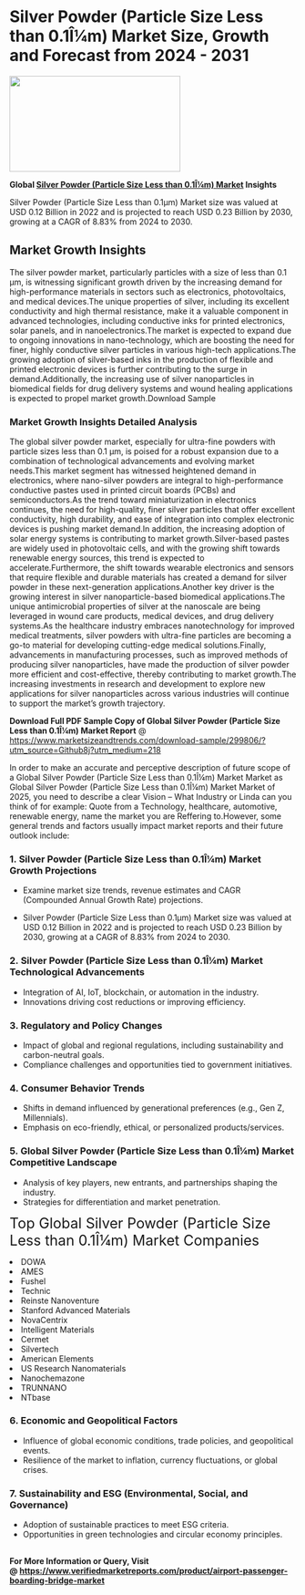 <H1>Silver Powder (Particle Size Less than 0.1Î¼m) Market Size, Growth and Forecast from 2024 - 2031</H1><img class="aligncenter size-medium wp-image-584254" src="https://thirdeyenews.in/wp-content/uploads/2024/09/Global-Market-Research-300x168.jpeg" alt="" width="300" height="168" /><p><strong>Global&nbsp;<a href="https://www.marketsizeandtrends.com/download-sample/299806/?utm_source=Github8j?utm_medium=218">Silver Powder (Particle Size Less than 0.1Î¼m) Market</a> Insights</strong></p><p>Silver Powder (Particle Size Less than 0.1μm) Market size was valued at USD 0.12 Billion in 2022 and is projected to reach USD 0.23 Billion by 2030, growing at a CAGR of 8.83% from 2024 to 2030.</p><p><h2>Market Growth Insights</h2> The silver powder market, particularly particles with a size of less than 0.1 μm, is witnessing significant growth driven by the increasing demand for high-performance materials in sectors such as electronics, photovoltaics, and medical devices.The unique properties of silver, including its excellent conductivity and high thermal resistance, make it a valuable component in advanced technologies, including conductive inks for printed electronics, solar panels, and in nanoelectronics.The market is expected to expand due to ongoing innovations in nano-technology, which are boosting the need for finer, highly conductive silver particles in various high-tech applications.The growing adoption of silver-based inks in the production of flexible and printed electronic devices is further contributing to the surge in demand.Additionally, the increasing use of silver nanoparticles in biomedical fields for drug delivery systems and wound healing applications is expected to propel market growth.Download Sample <h3>Market Growth Insights Detailed Analysis</h3> The global silver powder market, especially for ultra-fine powders with particle sizes less than 0.1 μm, is poised for a robust expansion due to a combination of technological advancements and evolving market needs.This market segment has witnessed heightened demand in electronics, where nano-silver powders are integral to high-performance conductive pastes used in printed circuit boards (PCBs) and semiconductors.As the trend toward miniaturization in electronics continues, the need for high-quality, finer silver particles that offer excellent conductivity, high durability, and ease of integration into complex electronic devices is pushing market demand.In addition, the increasing adoption of solar energy systems is contributing to market growth.Silver-based pastes are widely used in photovoltaic cells, and with the growing shift towards renewable energy sources, this trend is expected to accelerate.Furthermore, the shift towards wearable electronics and sensors that require flexible and durable materials has created a demand for silver powder in these next-generation applications.Another key driver is the growing interest in silver nanoparticle-based biomedical applications.The unique antimicrobial properties of silver at the nanoscale are being leveraged in wound care products, medical devices, and drug delivery systems.As the healthcare industry embraces nanotechnology for improved medical treatments, silver powders with ultra-fine particles are becoming a go-to material for developing cutting-edge medical solutions.Finally, advancements in manufacturing processes, such as improved methods of producing silver nanoparticles, have made the production of silver powder more efficient and cost-effective, thereby contributing to market growth.The increasing investments in research and development to explore new applications for silver nanoparticles across various industries will continue to support the market’s growth trajectory.</p><p><span class=""><strong>Download Full PDF Sample Copy of Global Silver Powder (Particle Size Less than 0.1Î¼m) Market Report</strong> @ <a href="https://www.marketsizeandtrends.com/download-sample/299806/?utm_source=Github8j?utm_medium=218" target="_blank">https://www.marketsizeandtrends.com/download-sample/299806/?utm_source=Github8j?utm_medium=218</a></span></p><p>In order to make an accurate and perceptive description of future scope of a Global&nbsp;Silver Powder (Particle Size Less than 0.1Î¼m) Market Market as Global&nbsp;Silver Powder (Particle Size Less than 0.1Î¼m) Market Market of 2025, you need to describe a clear Vision &ndash; What Industry or Linda can you think of for example: Quote from a Technology, healthcare, automotive, renewable energy, name the market you are Reffering to.However, some general trends and factors usually impact market reports and their future outlook include:</p><h3>1.&nbsp;<strong>Silver Powder (Particle Size Less than 0.1Î¼m) Market Growth Projections</strong></h3><ul><li>Examine market size trends, revenue estimates and CAGR (Compounded Annual Growth Rate) projections.</li><li><p>Silver Powder (Particle Size Less than 0.1μm) Market size was valued at USD 0.12 Billion in 2022 and is projected to reach USD 0.23 Billion by 2030, growing at a CAGR of 8.83% from 2024 to 2030.</p></li></ul><h3>2.&nbsp;<strong>Silver Powder (Particle Size Less than 0.1Î¼m) Market Technological Advancements</strong></h3><ul><li>Integration of AI, IoT, blockchain, or automation in the industry.</li><li>Innovations driving cost reductions or improving efficiency.</li></ul><h3>3.&nbsp;<strong>Regulatory and Policy Changes</strong></h3><ul><li>Impact of global and regional regulations, including sustainability and carbon-neutral goals.</li><li>Compliance challenges and opportunities tied to government initiatives.</li></ul><h3>4.&nbsp;<strong>Consumer Behavior Trends</strong></h3><ul><li>Shifts in demand influenced by generational preferences (e.g., Gen Z, Millennials).</li><li>Emphasis on eco-friendly, ethical, or personalized products/services.</li></ul><h3>5.&nbsp;<strong>Global Silver Powder (Particle Size Less than 0.1Î¼m) Market Competitive Landscape</strong></h3><ul><li>Analysis of key players, new entrants, and partnerships shaping the industry.</li><li>Strategies for differentiation and market penetration.</li></ul><p data-pm-slice="1 1 []"><span style="color: inherit; font-family: inherit; font-size: 25px;">Top Global Silver Powder (Particle Size Less than 0.1Î¼m) Market Companies</span></p><div class="" data-test-id=""><p><li>DOWA</li><li> AMES</li><li> Fushel</li><li> Technic</li><li> Reinste Nanoventure</li><li> Stanford Advanced Materials</li><li> NovaCentrix</li><li> Intelligent Materials</li><li> Cermet</li><li> Silvertech</li><li> American Elements</li><li> US Research Nanomaterials</li><li> Nanochemazone</li><li> TRUNNANO</li><li> NTbase</li></p></div><h3>6.&nbsp;<strong>Economic and Geopolitical Factors</strong></h3><ul><li>Influence of global economic conditions, trade policies, and geopolitical events.</li><li>Resilience of the market to inflation, currency fluctuations, or global crises.</li></ul><h3>7.&nbsp;<strong>Sustainability and ESG (Environmental, Social, and Governance)</strong></h3><ul><li>Adoption of sustainable practices to meet ESG criteria.</li><li>Opportunities in green technologies and circular economy principles.</li></ul><h2><strong style="font-size: 14px;">For More Information or Query, Visit @&nbsp;</strong><a style="background-color: #ffffff; font-size: 14px;" href="https://www.marketsizeandtrends.com/report/silver-powder-particle-size-less-than-0-1-m-market/" target="_blank">https://www.verifiedmarketreports.com/product/airport-passenger-boarding-bridge-market</a></h2>